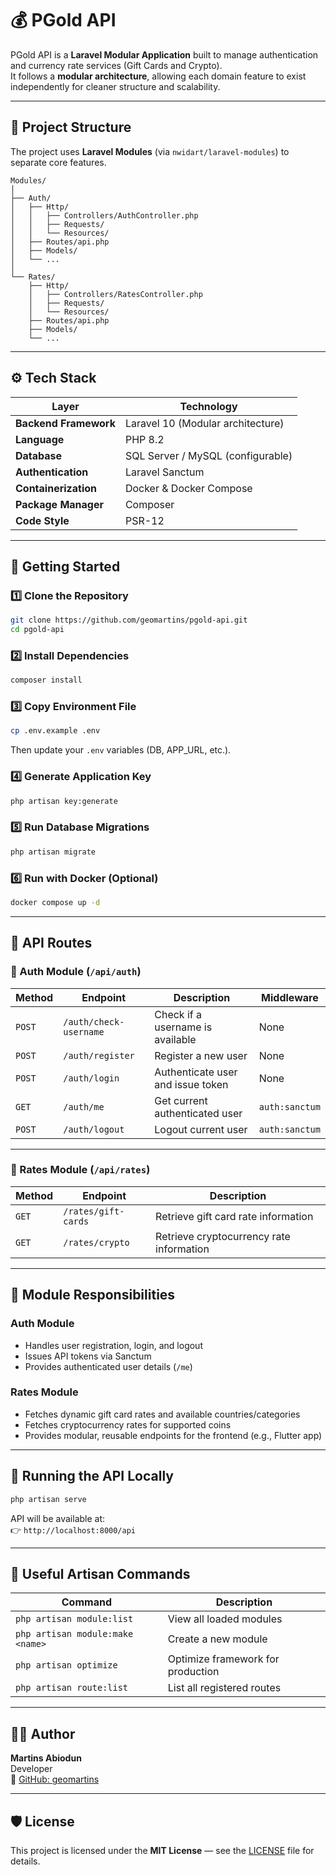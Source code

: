 # 💰 PGold API

PGold API is a **Laravel Modular Application** built to manage authentication and currency rate services (Gift Cards and Crypto).  
It follows a **modular architecture**, allowing each domain feature to exist independently for cleaner structure and scalability.

---

## 🧩 Project Structure

The project uses **Laravel Modules** (via `nwidart/laravel-modules`) to separate core features.

```
Modules/
│
├── Auth/
│   ├── Http/
│   │   ├── Controllers/AuthController.php
│   │   ├── Requests/
│   │   └── Resources/
│   ├── Routes/api.php
│   ├── Models/
│   └── ...
│
└── Rates/
    ├── Http/
    │   ├── Controllers/RatesController.php
    │   ├── Requests/
    │   └── Resources/
    ├── Routes/api.php
    ├── Models/
    └── ...
```

---

## ⚙️ Tech Stack

| Layer | Technology |
|-------|-------------|
| **Backend Framework** | Laravel 10 (Modular architecture) |
| **Language** | PHP 8.2 |
| **Database** | SQL Server / MySQL (configurable) |
| **Authentication** | Laravel Sanctum |
| **Containerization** | Docker & Docker Compose |
| **Package Manager** | Composer |
| **Code Style** | PSR-12 |

---

## 🚀 Getting Started

### 1️⃣ Clone the Repository

```bash
git clone https://github.com/geomartins/pgold-api.git
cd pgold-api
```

### 2️⃣ Install Dependencies

```bash
composer install
```

### 3️⃣ Copy Environment File

```bash
cp .env.example .env
```

Then update your `.env` variables (DB, APP_URL, etc.).

### 4️⃣ Generate Application Key

```bash
php artisan key:generate
```

### 5️⃣ Run Database Migrations

```bash
php artisan migrate
```

### 6️⃣ Run with Docker (Optional)

```bash
docker compose up -d
```

---

## 🧠 API Routes

### 🔐 Auth Module (`/api/auth`)

| Method | Endpoint | Description | Middleware |
|---------|-----------|-------------|-------------|
| `POST` | `/auth/check-username` | Check if a username is available | None |
| `POST` | `/auth/register` | Register a new user | None |
| `POST` | `/auth/login` | Authenticate user and issue token | None |
| `GET` | `/auth/me` | Get current authenticated user | `auth:sanctum` |
| `POST` | `/auth/logout` | Logout current user | `auth:sanctum` |

---

### 💱 Rates Module (`/api/rates`)

| Method | Endpoint | Description |
|---------|-----------|-------------|
| `GET` | `/rates/gift-cards` | Retrieve gift card rate information |
| `GET` | `/rates/crypto` | Retrieve cryptocurrency rate information |

---

## 🧩 Module Responsibilities

### **Auth Module**
- Handles user registration, login, and logout
- Issues API tokens via Sanctum
- Provides authenticated user details (`/me`)

### **Rates Module**
- Fetches dynamic gift card rates and available countries/categories
- Fetches cryptocurrency rates for supported coins
- Provides modular, reusable endpoints for the frontend (e.g., Flutter app)

---

## 🧪 Running the API Locally

```bash
php artisan serve
```

API will be available at:  
👉 `http://localhost:8000/api`

---

## 🧰 Useful Artisan Commands

| Command | Description |
|----------|-------------|
| `php artisan module:list` | View all loaded modules |
| `php artisan module:make <name>` | Create a new module |
| `php artisan optimize` | Optimize framework for production |
| `php artisan route:list` | List all registered routes |

---

## 🧑‍💻 Author

**Martins Abiodun**  
Developer  
🔗 [GitHub: geomartins](https://github.com/geomartins)

---

## 🛡 License

This project is licensed under the **MIT License** — see the [LICENSE](LICENSE) file for details.
